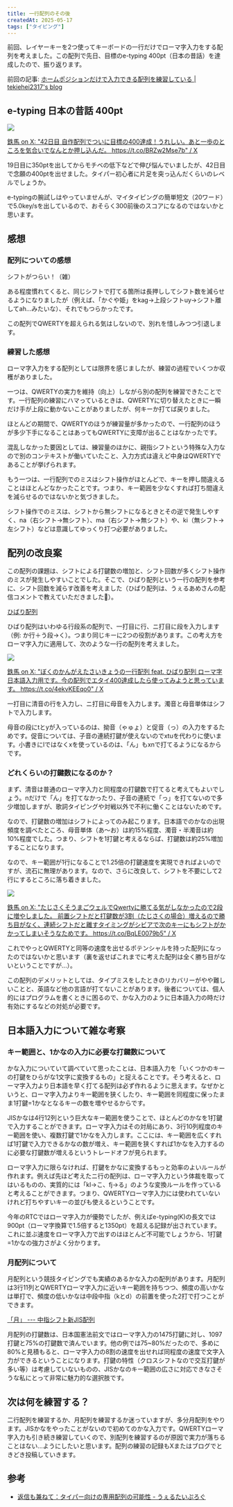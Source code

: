 ```yaml
---
title: 一行配列のその後
createdAt: 2025-05-17
tags: ["タイピング"]
---
```


前回、レイヤーキーを2つ使ってキーボードの一行だけでローマ字入力をする配列を考えました。この配列で先日、目標のe-typing 400pt（日本の昔話）を達成したので、振り返ります。

前回の記事: [ホームポジションだけで入力できる配列を練習している | tekiehei2317's blog](https://blog.tekihei2317.com/articles/1e9d1535e0f4c2)


## e-typing 日本の昔話 400pt

![](https://i.gyazo.com/ce87735dab363c0b59c643fd9653820f.png)

[鉄馬 on X: "42日目 自作配列でついに目標の400達成！うれしい。あと一歩のところを気合いでなんとか押し込んだ。 https://t.co/BRZw2Mse7b" / X](https://x.com/tekihei2317_/status/1921928843872387228)

19日目に350ptを出してからモチベの低下などで伸び悩んでいましたが、42日目で念願の400ptを出せました。タイパー初心者に片足を突っ込んだくらいのレベルでしょうか。

e-typingの腕試しはやっていませんが、マイタイピングの簡単短文（20ワード）で5.0key/sを出しているので、おそらく300前後のスコアになるのではないかと思います。

## 感想

### 配列についての感想

シフトがつらい！（雑）

ある程度慣れてくると、同じシフトで打てる箇所は長押ししてシフト数を減らせるようになりましたが（例えば、「かぐや姫」をkag→上段シフトuy→シフト離してah...みたいな）、それでもつらかったです。

この配列でQWERTYを超えられる気はしないので、別れを惜しみつつ引退します。

### 練習した感想

ローマ字入力をする配列としては限界を感じましたが、練習の過程でいくつか収穫がありました。

一つは、QWERTYの実力を維持（向上）しながら別の配列を練習できたことです。一行配列の練習にハマっているときは、QWERTYに切り替えたときに一瞬だけ手が上段に動かないことがありましたが、何キーか打てば戻りました。

ほとんどの期間で、QWERTYのほうが練習量が多かったので、一行配列のほうが多少下手になることはあってもQWERTYに支障が出ることはなかったです。

混乱しなかった要因としては、練習量のほかに、親指シフトという特殊な入力なので別のコンテキストが働いていたこと、入力方式は違えど中身はQWERTYであることが挙げられます。

もう一つは、一行配列でのミスはシフト操作がほとんどで、キーを押し間違えることはほとんどなかったことです。つまり、キー範囲を少なくすれば打ち間違えを減らせるのではないかと気づきました。

シフト操作でのミスは、シフトから無シフトになるときとその逆で発生しやすく、na（右シフト→無シフト）、ma（右シフト→無シフト）や、ki（無シフト→ 左シフト）などは意識してゆっくり打つ必要がありました。

## 配列の改良案

この配列の課題は、シフトによる打鍵数の増加と、シフト回数が多くシフト操作のミスが発生しやすいことでした。そこで、ひばり配列という一行の配列を参考に、シフト回数を減らす改善を考えました（ひばり配列は、うぇるあめさんの配信コメントで教えていただきました🙇）。

[ひばり配列](https://layout.kachoufuugetu.net/original/hibari/intro.html)

ひばり配列はいわゆる行段系の配列で、一打目に行、ニ打目に段を入力します（例: か行＋う段→く）。つまり同じキーに2つの役割があります。この考え方をローマ字入力に適用して、次のような一行の配列を考えました。

![](https://pbs.twimg.com/media/Goqd7j-WQAAc9sU?format=png&name=small)

[鉄馬 on X: "ぼくのかんがえたさいきょうの一行配列 feat. ひばり配列 ローマ字日本語入力用です。今の配列でエタイ400達成したら使ってみようと思っています。 https://t.co/4ekvKEEqo0" / X](https://x.com/tekihei2317_/status/1912515517765808175)


一打目に清音の行を入力し、ニ打目に母音を入力します。濁音と母音単体はシフトで入力します。

母音の段にtとyが入っているのは、拗音（ゃゅょ）と促音（っ）の入力をするためです。促音については、子音の連続打鍵が使えないのでxtuを代わりに使います。小書きにlではなくxを使っているのは、「ん」もxnで打てるようになるからです。

### どれくらいの打鍵数になるのか？

まず、清音は普通のローマ字入力と同程度の打鍵数で打てると考えてもよいでしょう。nだけで「ん」を打てなかったり、子音の連続で「っ」を打てないので多少増加しますが、歌詞タイピングや対戦以外で不利に働くことはないためです。

なので、打鍵数の増加はシフトによってのみ起こります。日本語でのかなの出現頻度を調べたところ、母音単体（あ〜お）は約15%程度、濁音・半濁音は約10%程度でした。つまり、シフトを1打鍵と考えるならば、打鍵数は約25%増加することになります。

なので、キー範囲が1行になることで1.25倍の打鍵速度を実現できればよいのですが、流石に無理があります。なので、さらに改良して、シフトを不要にして2行にするところに落ち着きました。

![](https://pbs.twimg.com/media/GpwmCn3agAA6nwf?format=png&name=small)

[鉄馬 on X: "たじさくそうまごウェルでQwertyに勝てる気がしなかったので2段に増やしました。 前置シフトだと打鍵数が3割（たじさくの場合）増えるので勝ち目がなく、連続シフトだと離すタイミングがシビアで次のキーにもシフトがかかってしまいそうなためです。 https://t.co/BqLE0079b5" / X](https://x.com/tekihei2317_/status/1917451025600110616)

これでやっとQWERTYと同等の速度を出せるポテンシャルを持った配列になったのではないかと思います（裏を返せばこれまでに考えた配列は全く勝ち目がないということですが...）。

この配列のデメリットとしては、タイプミスをしたときのリカバリーがやや難しいことと、英語など他の言語が打てないことがあります。後者については、個人的にはプログラムを書くときに困るので、かな入力のように日本語入力の時だけ有効にするなどの対処が必要です。

## 日本語入力について雑な考察

### キー範囲と、1かなの入力に必要な打鍵数について

かな入力についていて調べていて思ったことは、日本語入力を「いくつかのキーの打鍵をひらがな1文字に変換するもの」と捉えることです。そう考えると、ローマ字入力より日本語を早く打てる配列は必ず作れるように思えます。なぜかというと、ローマ字入力よりキー範囲を狭くしたり、キー範囲を同程度に保ったまま1打鍵=1かなとなるキーの数を増やせるからです。

JISかなは4行12列という巨大なキー範囲を使うことで、ほとんどのかなを1打鍵で入力することができます。ローマ字入力はその対局にあり、3行10列程度のキー範囲を使い、複数打鍵で1かなを入力します。ここには、キー範囲を広くすれば1打鍵で入力できるかなの数が増え、キー範囲を狭くすれば1かなを入力するのに必要な打鍵数が増えるというトレードオフが見られます。

ローマ字入力に限らなければ、打鍵をかなに変換するもっと効率のよいルールが作れます。例えば先ほど考えたニ行の配列は、ローマ字入力という体裁を取ってはいるものの、実質的には「kl→こ、fj→る」のような変換ルールを作っていると考えることができます。つまり、QWERTYローマ字入力には使われていないけれど打ちやすいキーの並びも使えるということです。

今年のRTCではローマ字入力が優勢でしたが、例えばe-typing(K)の長文では900pt（ローマ字換算で1.5倍すると1350pt）を超える記録が出されています。これに並ぶ速度をローマ字入力で出すのはほとんど不可能でしょうから、1打鍵=1かなの強力さがよく分かります。

### 月配列について

月配列という競技タイピングでも実績のあるかな入力の配列があります。月配列は3行11列とQWERTYローマ字入力に近いキー範囲を持ちつつ、頻度の高いかなは単打で、頻度の低いかなは中段中指（kとd）の前置を使った2打で打つことができます。

[「月」 --- 中指シフト新JIS配列](https://jisx6004.client.jp/tsuki.html)

月配列の打鍵数は、日本国憲法前文ではローマ字入力の1475打鍵に対し、1097打鍵と75%の打鍵数で済んでいます。他の例では75~80%だったので、多めに80%と見積もると、ローマ字入力の8割の速度を出せれば同程度の速度で文字入力ができるということになります。打鍵の特性（クロスシフトなので交互打鍵が多い等）は考慮していないものの、JISかなのキー範囲の広さに対応できなさそうな私にとって非常に魅力的な選択肢です。

## 次は何を練習する？

二行配列を練習するか、月配列を練習するか迷っていますが、多分月配列をやります。JISかなをやったことがないので初めてのかな入力です。QWERTYローマ字入力も引き続き練習していくので、別配列を練習するのが原因で実力が落ちることはない...ようにしたいと思います。配列の練習の記録もXまたはブログでときどき投稿していきます。

## 参考

- [返信も兼ねて：タイパー向けの専用配列の可能性 - うぇるたいぷろぐ](https://welame.hatenadiary.com/entry/2025/04/29/202901)
